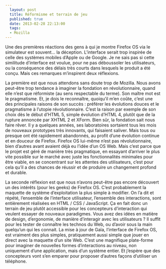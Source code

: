 ```yaml
---
  layout: post
  title: Réformisme et terrain de jeu
  published: true
  date: 2013-02-28 22:13:00
  tags:
  - Mozilla
---
```


Une des premières réactions des gens à qui je montre Firefox OS via le simulateur est souvent… la déception. L’interface serait trop inspirée de celle des systèmes mobiles d’Apple ou de Google. Je ne sais pas si cette similitude d’interface est voulue, pour ne pas déboussoler les utilisateurs, ou la conséquence des délais très courts dans lesquels le produit a été conçu. Mais ces remarques m’inspirent deux réflexions.

La première est que nous attendons sans doute trop de Mozilla. Nous avons peut-être trop tendance à imaginer la fondation en révolutionnaire, quand elle n’est que réformiste (au sens respectable du terme). Son maître mot est le pragmatisme. Et, je dois le reconnaître, quoiqu’il m’en coûte, c’est une des principales raisons de son succès : préférer les évolutions douces et le pragmatisme à l’utopie révolutionnaire. C’est la raison par exemple de son choix dès le début d’HTML 5, simple évolution d’HTML 4, plutôt que de la rupture annoncée par XHTML 2 et XForm. Bien sûr, la fondation sait nous faire rêver. Il y a quelques années, ses laboratoires sortaient tous les mois de nouveaux prototypes très innovants, qui faisaient saliver. Mais tous ou presque ont été rapidement abandonnés, au profit d’une évolution continue et en douceur de Firefox. Firefox OS lui-même n’est pas révolutionnaire, bien d’autres avant avaient déjà eu l’idée d’un OS Web. Mais c’est parce que le projet est géré de manière très pragmatique, en essayant d’arriver le plus vite possible sur le marché avec juste les fonctionnalités minimales pour être viable, en se concentrant sur les attentes des utilisateurs, c’est pour cela qu’il a des chances de réussir et de produire un changement profond et durable.

La seconde réflexion est que nous n’avons peut-être pas encore découvert un des intérêts (pour les geeks) de Firefox OS. C’est probablement la maquette de système d’exploitation la plus simple à modifier. On l’a dit et répété, l’ensemble de l’interface utilisateur, l’ensemble des interactions, sont entièrement réalisées en HTML / CSS / JavaScript. Ça en fait donc un terrain de jeu plutôt accessible pour les concepteurs d’interaction qui veulent essayer de nouveaux paradigmes. Vous avez des idées en matière de design, d’ergonomie, de manière d’interagir avec les utilisateurs ? Il suffit pour les tester de connaître les technos du Web, ou d’avoir sous la main quelqu’un qui les connait. La mise à jour de Gaïa, l’interface de Firefox OS, est vraiment des plus simples, pratiquement aussi simple que jouer en direct avec la maquette d’un site Web. C’est une magnifique plate-forme pour imaginer de nouvelles formes d’interactions au niveau, non uniquement d’une application, mais d’un système entier. Et j’espère que des concepteurs vont s’en emparer pour proposer d’autres façons d’utiliser un téléphone.

